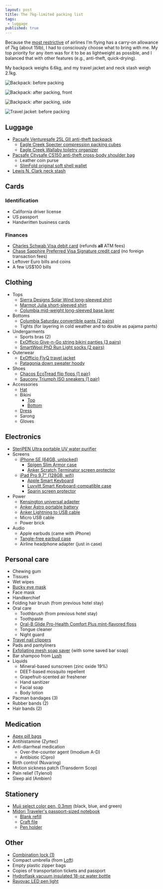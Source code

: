 ```yaml
---
layout: post
title: The 7kg-limited packing list
tags:
 - luggage
published: true
---
```

Because the [most restrictive][qantas-allowance] of airlines I’m flying has a carry-on allowance of 7kg (about 15lb), I had to consciously choose what to bring with me. My top priority for any item was for it to be as lightweight as possible, and I balanced that with other features (e.g., anti-theft, quick-drying).

My backpack weighs 6.6kg, and my travel jacket and neck stash weigh 2.1kg.

<!--more-->

![Backpack: before packing]({{site.baseurl}}/images/2016/07/15/packing-list/01.jpeg)

![Backpack: after packing, front]({{site.baseurl}}/images/2016/07/15/packing-list/02.jpeg)

![Backpack: after packing, side]({{site.baseurl}}/images/2016/07/15/packing-list/03.jpeg)

![Travel jacket: before packing]({{site.baseurl}}/images/2016/07/15/packing-list/04.jpeg)

## Luggage

- [Pacsafe Venturesafe 25L GII anti-theft backpack][pacsafe-venturesafe]
  - [Eagle Creek Specter compression packing cubes][eaglecreek-specter]
  - [Eagle Creek Wallaby toiletry organizer][eaglecreek-wallaby]
- [Pacsafe Citysafe CS150 anti-theft cross-body shoulder bag][pacsafe-citysafe]
  - Leather coin purse
  - [SlimFold original soft shell wallet][slimfold-wallet]
- [Lewis N. Clark neck stash][lewisnclark-neckstash]

## Cards

### Identification
- California driver license
- US passport
- Handwritten business cards

### Finances
- [Charles Schwab Visa debit card][schwab-checking] (refunds **all** ATM fees)
- [Chase Sapphire Preferred Visa Signature credit card][chase-sapphire] (no foreign transaction fees)
- Leftover Euro bills and coins
- A few US$100 bills

## Clothing

- Tops
  - [Sierra Designs Solar Wind long-sleeved shirt][sierradesigns-solarwind]
  - [Marmot Julia short-sleeved shirt][marmot-julia]
  - [Columbia mid-weight long-sleeved base layer][columbia-midweightbase]
- Bottoms
  - [Columbia Saturday convertible pants (2 pairs)][columbia-saturday]
  - Tights (for layering in cold weather and to double as pajama pants)
- Undergarments
  - Sports bras (2)
  - [ExOfficio Give-n-Go string bikini panties (3 pairs)][exofficio-givengo]
  - [SmartWool PhD Run Light socks (2 pairs)][smartwool-phdrunlite]
- Outerwear
  - [ExOfficio FlyQ travel jacket][exofficio-flyq]
  - [Patagonia down sweater hoody][patagonia-downsweater]
- Shoes
  - [Chacos EcoTread flip flops (1 pair)][chacos-ecotread]
  - [Saucony Triumph ISO sneakers (1 pair)][saucony-triumphiso]
- Accessories
  - [Hat][mountainhardware-fedora]
  - Bikini
  	- [Top][bp-meshtop]
  	- [Bottom][bp-meshbottom]
  - [Dress][toadnco-islanddress]
  - Sarong
  - Gloves

## Electronics

- [SteriPEN Ultra portable UV water purifier][steripen-ultra]
- Screens
  - [iPhone SE (64GB, unlocked)][apple-iphonese]
    - [Spigen Slim Armor case][spigen-slimarmor]
    - [Anker Scratch Terminator screen protector][anker-scratchterminator]
  - [iPad Pro 9.7" (128GB, wifi)][apple-ipadpro]
    - [Apple Smart Keyboard][apple-smartkeyboard]
    - [Luvvitt Smart Keyboard-compatible case][luvvitt-case]
    - [Sparin screen protector][sparin-screenprotector]
- Power
  - [Kensington universal adapter][kensington-traveladapter]
  - [Anker Astro portable battery][anker-astro]
  - [Anker Lightning to USB cable][anker-cable]
  - Micro USB cable
  - Power brick
- Audio
  - Apple earbuds (came with iPhone)
  - [Tangle-free earbud case][digitalinnovations-earbudcase]
  - Airline headphone adapter (just in case)

## Personal care

- Chewing gum
- Tissues
- Wet wipes
- [Bucky eye mask][bucky-eyemask]
- Face mask
- Handkerchief
- Folding hair brush (from previous hotel stay)
- Oral care
  - Toothbrush (from previous hotel stay)
  - Toothpaste
  - [Oral-B Glide Pro-Health Comfort Plus mint-flavored floss][oralb-floss]
  - Tongue cleaner
  - Night guard
- [Travel nail clippers][designgo-nailclippers]
- Pads and pantyliners
- [Exfoliating mesh soap saver][miracleshop-soapsaver] (with some saved bar soap)
- Bar shampoo from [Lush][lush]
- Liquids
  - Mineral-based sunscreen (zinc oxide 19%)
  - DEET-based mosquito repellent
  - Grapefruit-scented air freshener
  - Hand sanitizer
  - Facial soap
  - Body lotion
- Pacman bandages (3)
- Rubber bands (2)
- Hair bands (2)

## Medication

- [Apex pill bags][apex-pillbaggies]
- Antihistamine (Zyrtec)
- Anti-diarrheal medication
  - Over-the-counter agent (Imodium A-D)
  - Antibiotic (Cipro)
- Birth control (Nuvaring)
- Motion sickness patch (Transderm Scop)
- Pain relief (Tylenol)
- Sleep aid (Ambien)

## Stationery

- [Muji select color pen, 0.3mm][muji-pen] (black, blue, and green)
- [Midori Traveler's passport-sized notebook][travelers-passport]
  - [Blank refill][travelers-blankrefill]
  - [Craft file][travelers-craftfile]
  - [Pen holder][travelers-penholder]

## Other

- [Combination lock (1)][masterlock-combo]
- Compact umbrella (from [Loft][loft])
- Empty plastic zipper bags
- Copies of transportation tickets and passport
- [Hydroflask vacuum insulated 18-oz water bottle][hydroflask-bottle]
- [Rayovac LED pen light][rayovac-penlight]

[anker-astro]: https://www.amazon.com/gp/product/B00EF1OGOG/
[anker-cable]: http://amzn.to/29Du6T8
[anker-scratchterminator]: http://amzn.to/29HIhq0
[apex-pillbaggies]: http://amzn.to/29IHCGL
[apple-ipadpro]: http://amzn.to/29OkHvw
[apple-iphonese]: https://www.amazon.com/Apple-iPhone-SE-Unlocked-Phone/dp/B01DAJTINW/
[apple-smartkeyboard]: http://amzn.to/29W9N8Z
[bp-meshbottom]: http://shop.nordstrom.com/s/bp-mesh-bikini-bottoms/4106111
[bp-meshtop]: http://shop.nordstrom.com/s/bp-mesh-triangle-bikini-top/4106043
[bucky-eyemask]: http://amzn.to/29Ov5mO
[chacos-ecotread]: http://amzn.to/29HNGxr
[chase-sapphire]: https://creditcards.chase.com/credit-cards/chase-sapphire-preferred
[columbia-midweightbase]: http://amzn.to/29As62q
[columbia-saturday]: http://amzn.to/29AuIxi
[designgo-nailclippers]: http://amzn.to/29AqzJL
[digitalinnovations-earbudcase]: http://amzn.to/29W9ESU
[eaglecreek-specter]: http://amzn.to/29IoOvj
[eaglecreek-wallaby]: http://amzn.to/29IoY63
[exofficio-flyq]: http://amzn.to/29DsXv1
[exofficio-givengo]: http://amzn.to/29VssyP
[hydroflask-bottle]: http://amzn.to/29DlHA0
[kensington-traveladapter]: http://amzn.to/29OloF8
[lewisnclark-neckstash]: http://amzn.to/29AqtSg
[loft]: http://www.loft.co.jp/
[lush]: http://www.lushusa.com/
[luvvitt-case]: http://amzn.to/29HEPvk
[marmot-julia]: http://amzn.to/29JHpo6
[masterlock-combo]: http://amzn.to/29Ov2rk
[miracleshop-soapsaver]: http://amzn.to/29ReyP8
[mountainhardware-fedora]: https://www.rei.com/product/101484/mountain-hardwear-raffia-fedora-hat-womens
[muji-pen]: http://www.muji.us/store/stationery/pen-pencils-1/select-color-pen.html
[oralb-floss]: http://amzn.to/29JkYMF
[pacsafe-venturesafe]: http://amzn.to/2afL1N1
[pacsafe-citysafe]: http://amzn.to/29AoXQr
[patagonia-downsweater]: http://amzn.to/2afOuev
[qantas-allowance]: http://www.qantas.com/travel/airlines/carry-on-baggage/global/en#carry-on-baggage-allowances
[rayovac-penlight]: http://amzn.to/29G3f91
[saucony-triumphiso]: http://amzn.to/2afUDYa
[schwab-checking]: http://www.schwab.com/public/schwab/banking_lending/checking_account/index-a.html
[sierradesigns-solarwind]: http://amzn.to/29HFe16
[slimfold-wallet]: http://amzn.to/2ahzMDZ
[smartwool-phdrunlite]: http://amzn.to/29VuWxi
[sparin-screenprotector]: http://amzn.to/29HFQ6A
[spigen-slimarmor]: http://amzn.to/29HIvxo
[steripen-ultra]: http://amzn.to/29BSf0M
[toadnco-islanddress]: http://amzn.to/29HGl0J
[travelers-blankrefill]: http://amzn.to/29XwBU4
[travelers-craftfile]: http://amzn.to/29PBM9d
[travelers-passport]: http://amzn.to/29EDYgh
[travelers-penholder]: http://amzn.to/29G3IrN
